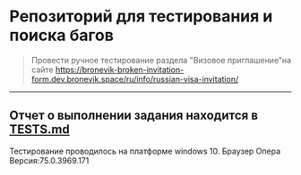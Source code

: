 # Репозиторий для тестирования и поиска багов
> Провести ручное тестирование раздела "Визовое приглашение"на сайте https://bronevik-broken-invitation-form.dev.bronevik.space/ru/info/russian-visa-invitation/
---
Отчет о выполнении задания находится в [TESTS.md](https://github.com/Kaktus735/TESTS-BRONEVIK/blob/main/TESTS.md)
---
Тестирование проводилось на платформе windows 10. Браузер Опера Версия:75.0.3969.171
